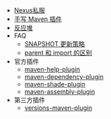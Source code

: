 * [Nexus私服](nexus.md)
* [手写 Maven 插件](custom-plugin-by-hand.md)
* [反应堆](reactor.md)
* FAQ
    * [SNAPSHOT 更新策略](faq/SNAPSHOT-U.md)
    * [parent 和 import 的区别](faq/parent-vs-import.md)
* 官方插件
    * [maven-help-plugin](plugins/maven-help-plugin.md)
    * [maven-dependency-plugin](plugins/maven-dependency-plugin.md)
    * [maven-shade-plugin](plugins/maven-shade-plugin.md)
    * [maven-assembly-plugin](plugins/maven-assembly-plugin.md)
* 第三方插件
    * [versions-maven-plugin](plugins/versions-maven-plugin.md)
